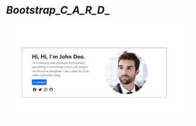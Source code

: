 # _Bootstrap_C_A_R_D__

<img src="https://github.com/8501kaminipatel/_Bootstrap_C_A_R_D__/blob/main/bootstrap/Screenshot%202025-02-27%20115507.png"></img>
